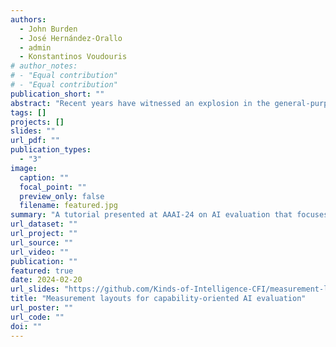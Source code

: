 ```yaml
---
authors:
  - John Burden
  - José Hernández-Orallo
  - admin
  - Konstantinos Voudouris
# author_notes:
# - "Equal contribution"
# - "Equal contribution"
publication_short: ""
abstract: "Recent years have witnessed an explosion in the general-purpose capabilities of AI systems. These advancements pose unique challenges to how AI systems should be evaluated. Estimating capabilities, rather than performance, is necessary for systems that are not built for specific tasks, but for general-purpose use, and to anticipate the fit of an AI system for situations and occupations requiring particular cognitive skill levels to cope with the expected demands. The techniques and methodologies from the cognitive sciences are more appropriate than task-oriented benchmarks for this evaluation of capability, but require a common language and toolkit to facilitate cross-disciplinary collaboration. One promising approach in this regard is the Measurement Layouts framework, which leverages large, hierarchical Bayesian Networks to infer the capabilities of AI systems. We propose a half-day lab to introduce AAAI-24 participants to the Measurement Layouts framework, demonstrate the powerful evaluation inferences we can make for different kinds of AI systems (RL agents, language models, etc.) and support building a diverse community of interdisciplinary researchers interested in improving AI evaluation."
tags: []
projects: []
slides: ""
url_pdf: ""
publication_types:
  - "3"
image:
  caption: ""
  focal_point: ""
  preview_only: false
  filename: featured.jpg
summary: "A tutorial presented at AAAI-24 on AI evaluation that focuses on estimating capabilities and creating capability profiles of AI systems (e.g., reinforcement learning agents and large language models) using a Bayesian framework."
url_dataset: ""
url_project: ""
url_source: ""
url_video: ""
publication: ""
featured: true
date: 2024-02-20
url_slides: "https://github.com/Kinds-of-Intelligence-CFI/measurement-layout-tutorial"
title: "Measurement layouts for capability-oriented AI evaluation"
url_poster: ""
url_code: ""
doi: ""
---
```

